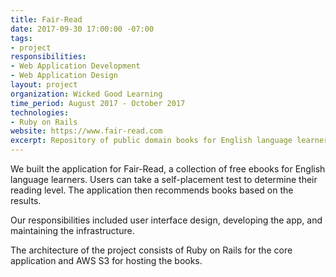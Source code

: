 ```yaml
---
title: Fair-Read
date: 2017-09-30 17:00:00 -07:00
tags:
- project
responsibilities:
- Web Application Development
- Web Application Design
layout: project
organization: Wicked Good Learning
time_period: August 2017 - October 2017
technologies:
- Ruby on Rails
website: https://www.fair-read.com
excerpt: Repository of public domain books for English language learners
---
```


We built the application for Fair-Read, a collection of free ebooks for English language learners. Users can take a self-placement test to determine their reading level. The application then recommends books based on the results.

Our responsibilities included user interface design, developing the app, and maintaining the infrastructure.

The architecture of the project consists of Ruby on Rails for the core
application and AWS S3 for hosting the books.
